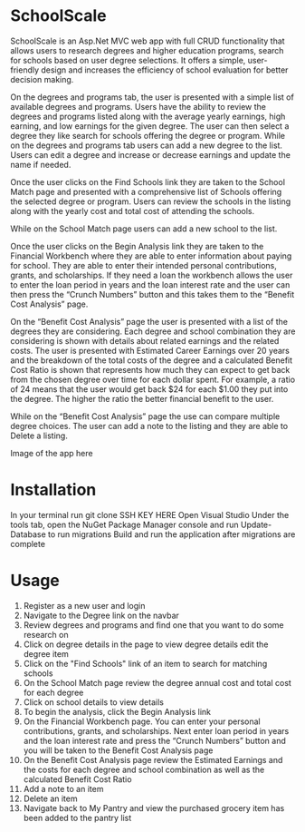 # SchoolScale

SchoolScale is an Asp.Net MVC web app with full CRUD functionality that allows users to research degrees and higher education programs, search for schools based on user degree selections.  It offers a simple, user-friendly design and increases the efficiency of school evaluation for better decision making.

On the degrees and programs tab, the user is presented with a simple list of available degrees and programs. Users have the ability to review the degrees and programs listed along with the average yearly earnings, high earning, and low earnings for the given degree. The user can then select a degree they like search for schools offering the degree or program.
While on the degrees and programs tab users can add a new degree to the list.  Users can edit a degree and increase or decrease earnings and update the name if needed.

Once the user clicks on the Find Schools link they are taken to the School Match page and presented with a comprehensive list of Schools offering the selected degree or program.  Users can review the schools in the listing along with the yearly cost and total cost of attending the schools.

While on the School Match page users can add a new school to the list. 

Once the user clicks on the Begin Analysis link they are taken to the Financial Workbench where they are able to enter information about paying for school.  They are able to enter their intended personal contributions, grants, and scholarships.  If they need a loan the workbench allows the user to enter the loan period in years and the loan interest rate and the user can then press the “Crunch Numbers” button and this takes them to the “Benefit Cost Analysis” page.

On the “Benefit Cost Analysis” page the user is presented with a list of the degrees they are considering.  Each degree and school combination they are considering is shown with details about related earnings and the related costs.  The user is presented with Estimated Career Earnings over 20 years and the breakdown of the total costs of the degree and a calculated Benefit Cost Ratio is shown that represents how much they can expect to get back from the chosen degree over time for each dollar spent.  For example, a ratio of 24 means that the user would get back $24 for each $1.00 they put into the degree.  The higher the ratio the better financial benefit to the user.

While on the “Benefit Cost Analysis” page the use can compare multiple degree choices. The user can add a note to the listing and they are able to Delete a listing.

Image of the app here

# Installation
In your terminal run git clone SSH KEY HERE
Open Visual Studio
Under the tools tab, open the NuGet Package Manager console and run Update-Database to run migrations
Build and run the application after migrations are complete

# Usage

1.	Register as a new user and login
2.	Navigate to the Degree link on the navbar
3.	Review degrees and programs and find one that you want to do some research on
4.	Click on degree details in the page to view degree details edit the degree item
5.	Click on the "Find Schools" link of an item to search for matching schools
6.	On the School Match page review the degree annual cost and total cost for each degree 
7.	Click on school details to view details 
8.	To begin the analysis, click the Begin Analysis link  
9.	On the Financial Workbench page. You can enter your personal contributions, grants, and scholarships. Next enter loan period in years and the loan interest rate and press the “Crunch Numbers” button and you will be taken to the Benefit Cost Analysis page
10.	On the Benefit Cost Analysis page review the Estimated Earnings and the costs for each degree and school combination as well as the calculated Benefit Cost Ratio 
11.	Add a note to an item
12.	Delete an item 
13.	Navigate back to My Pantry and view the purchased grocery item has been added to the pantry list


